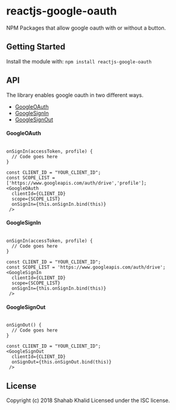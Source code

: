 # reactjs-google-oauth

NPM Packages that allow google oauth with or without a button.

## Getting Started
Install the module with: `npm install reactjs-google-oauth`

## API
The library enables google oauth in two different ways.
- [GoogleOAuth](#googleoauth)
- [GoogleSignIn](#googlesignin)
- [GoogleSignOut](#googlesignout)

#### GoogleOAuth

```

onSignIn(accessToken, profile) {
  // Code goes here
}

const CLIENT_ID = "YOUR_CLIENT_ID";
const SCOPE_LIST = ['https://www.googleapis.com/auth/drive','profile'];
<GoogleOAuth
  clientId={CLIENT_ID}
  scope={SCOPE_LIST}
  onSignIn={this.onSignIn.bind(this)}
 />
```

#### GoogleSignIn

```

onSignIn(accessToken, profile) {
  // Code goes here
}

const CLIENT_ID = "YOUR_CLIENT_ID";
const SCOPE_LIST = 'https://www.googleapis.com/auth/drive';
<GoogleSignIn
  clientId={CLIENT_ID}
  scope={SCOPE_LIST}
  onSignIn={this.onSignIn.bind(this)}
 />
```


#### GoogleSignOut

```

onSignOut() {
  // Code goes here
}

const CLIENT_ID = "YOUR_CLIENT_ID";
<GoogleSignOut
  clientId={CLIENT_ID}
  onSignOut={this.onSignOut.bind(this)}
 />
```

## License
Copyright (c) 2018 Shahab Khalid
Licensed under the ISC license.
